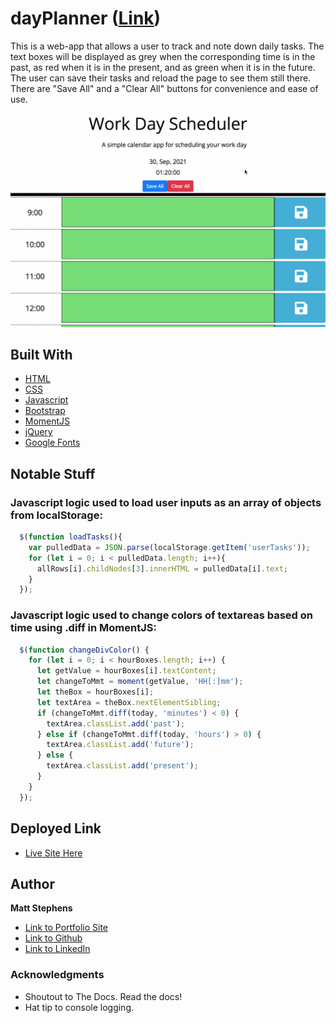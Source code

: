 # dayPlanner **([Link](https://mstephen19.github.io/dayPlanner/))**

This is a web-app that allows a user to track and note down daily tasks. The text boxes will be displayed as grey when the corresponding time is in the past, as red when it is in the present, and as green when it is in the future. The user can save their tasks and reload the page to see them still there. There are "Save All" and a "Clear All" buttons for convenience and ease of use.

![Image](siteDemo.gif)

## Built With

* [HTML](https://developer.mozilla.org/en-US/docs/Web/HTML)
* [CSS](https://developer.mozilla.org/en-US/docs/Web/CSS)
* [Javascript](https://developer.mozilla.org/en-US/docs/Web/JavaScript)
* [Bootstrap](https://getbootstrap.com)
* [MomentJS](https://momentjs.com/)
* [jQuery](https://jquery.com/)
* [Google Fonts](https://fonts.google.com/)

## Notable Stuff

### Javascript logic used to load user inputs as an array of objects from localStorage:

``` Javascript
  $(function loadTasks(){
    var pulledData = JSON.parse(localStorage.getItem('userTasks'));
    for (let i = 0; i < pulledData.length; i++){
      allRows[i].childNodes[3].innerHTML = pulledData[i].text;
    }
  });
```

### Javascript logic used to change colors of textareas based on time using .diff in MomentJS:

``` Javascript
  $(function changeDivColor() {
    for (let i = 0; i < hourBoxes.length; i++) {
      let getValue = hourBoxes[i].textContent;
      let changeToMmt = moment(getValue, 'HH[:]mm');
      let theBox = hourBoxes[i];
      let textArea = theBox.nextElementSibling;
      if (changeToMmt.diff(today, 'minutes') < 0) {
        textArea.classList.add('past');
      } else if (changeToMmt.diff(today, 'hours') > 0) {
        textArea.classList.add('future');
      } else {
        textArea.classList.add('present');
      }
    }
  });
```

## Deployed Link

* [Live Site Here](https://mstephen19.github.io)

## Author

**Matt Stephens** 

- [Link to Portfolio Site](https://mstephen19.github.io)
- [Link to Github](https://github.com/mstephen19)
- [Link to LinkedIn](https://www.linkedin.com/mstephen19)

### Acknowledgments

* Shoutout to The Docs. Read the docs!
* Hat tip to console logging.